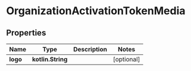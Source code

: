 
# OrganizationActivationTokenMedia

## Properties
Name | Type | Description | Notes
------------ | ------------- | ------------- | -------------
**logo** | **kotlin.String** |  |  [optional]



